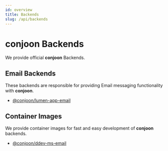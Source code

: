 ```yaml
---
id: overview
title: Backends
slug: /api/backends
---
```


# conjoon Backends

We provide official **conjoon** Backends.

## Email Backends

These backends are responsible for providing Email messaging functionality with **conjoon**.

- [@conjoon/lumen-app-email](./lumen-app-email.md)

## Container Images

We provide container images for fast and easy development of **conjoon** backends.

- [@conjoon/ddev-ms-email](./ddev-ms-email.md)
